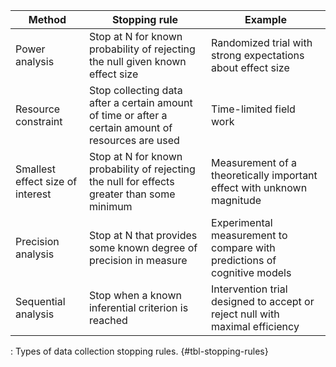 | Method                           | Stopping rule                                                                                       | Example                                                                      |
|----------------------------------|-----------------------------------------------------------------------------------------------------|------------------------------------------------------------------------------|
| Power analysis                   | Stop at N for known probability of rejecting the null given known effect size                       | Randomized trial with strong expectations about effect size                  |
| Resource constraint              | Stop collecting data after a certain amount of time or after a certain amount of resources are used | Time-limited field work                                                      |
| Smallest effect size of interest | Stop at N for known probability of rejecting the null for effects greater than some minimum         | Measurement of a theoretically important effect with unknown magnitude       |
| Precision analysis               | Stop at N that provides some known degree of precision in measure                                   | Experimental measurement to compare with predictions of cognitive models     |
| Sequential analysis              | Stop when a known inferential criterion is reached                                                  | Intervention trial designed to accept or reject null with maximal efficiency |

: Types of data collection stopping rules. {#tbl-stopping-rules}
